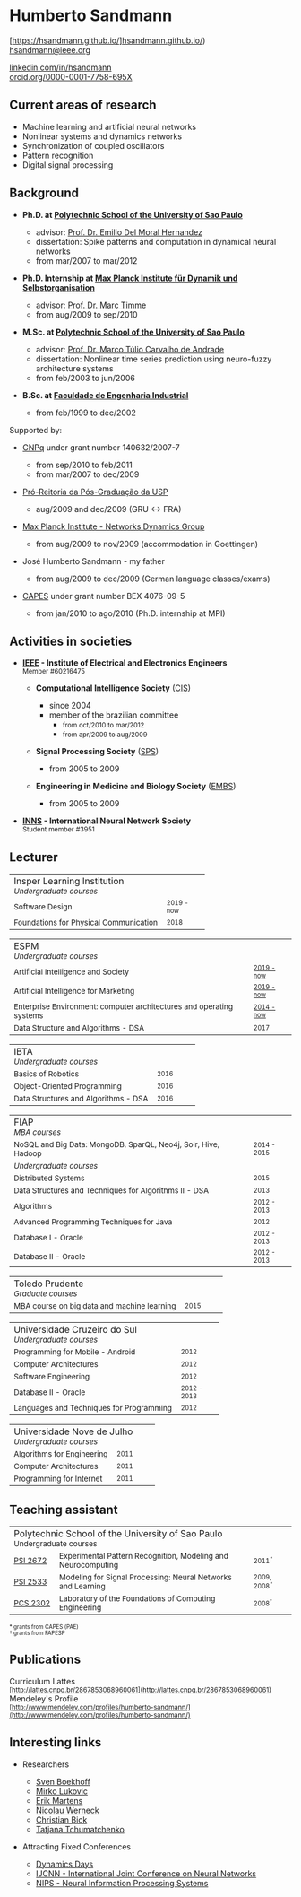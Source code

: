 # Humberto Sandmann

[https://hsandmann.github.io/]hsandmann.github.io/)<br>
[hsandmann@ieee.org](mailto:hsandmann@ieee.org)<br>

<a href="http://linkedin.com/in/hsandmann" target="_blank">linkedin.com/in/hsandmann</a><br>
<a href="https://orcid.org/0000-0001-7758-695X" target="_blank">orcid.org/0000-0001-7758-695X</a><br>

## Current areas of research

- Machine learning and artificial neural networks
- Nonlinear systems and dynamics networks
- Synchronization of coupled oscillators
- Pattern recognition
- Digital signal processing

## Background

- **Ph.D. at [Polytechnic School of the University of Sao Paulo](http://ppgee.poli.usp.br/)**
  - advisor: [Prof. Dr. Emilio Del Moral Hernandez](http://www.lsi.usp.br/~emilio/)
  - dissertation: Spike patterns and computation in dynamical neural networks
  - from mar/2007 to mar/2012

- **Ph.D. Internship at [Max Planck Institute für Dynamik und Selbstorganisation](http://www.nld.ds.mpg.de/)**
  - advisor: [Prof. Dr. Marc Timme](https://www.ds.mpg.de/person/20494/3509782)
  - from aug/2009 to sep/2010

- **M.Sc. at [Polytechnic School of the University of Sao Paulo](http://ppgee.poli.usp.br/)**
  - advisor: [Prof. Dr. Marco Túlio Carvalho de Andrade](http://www.lti.pcs.usp.br/~mtulio/)
  - dissertation: Nonlinear time series prediction using neuro-fuzzy architecture systems
  - from feb/2003 to jun/2006

- **B.Sc. at [Faculdade de Engenharia Industrial](http://www.fei.edu.br/)**
  - from feb/1999 to dec/2002

Supported by:
	
- [CNPq](http://www.cnpq.br/) under grant number 140632/2007-7
  - from sep/2010 to feb/2011
  - from mar/2007 to dec/2009

- [Pró-Reitoria da Pós-Graduação da USP](http://www.usp.br/prpg/)
  - aug/2009 and dec/2009 (GRU <-> FRA)

- [Max Planck Institute - Networks Dynamics Group](http://www.mpg.de/)
  - from aug/2009 to nov/2009 (accommodation in Goettingen)

- José Humberto Sandmann - my father
  - from aug/2009 to dec/2009 (German language classes/exams)

- [CAPES](http://www.capes.gov.br/) under grant number BEX 4076-09-5
  - from jan/2010 to ago/2010 (Ph.D. internship at MPI)

## Activities in societies

- **[IEEE](http://www.ieee.org/) - Institute of Electrical and Electronics Engineers**
  <br/><small>Member #60216475</small>

  - **Computational Intelligence Society** ([CIS](http://www.ieee-cis.org/))
    - since 2004
    - member of the brazilian committee
      - <small>from oct/2010 to mar/2012</small>
      - <small>from apr/2009 to aug/2009</small>

  - **Signal Processing Society** ([SPS](http://www.signalprocessingsociety.org/))
    - from 2005 to 2009

  - **Engineering in Medicine and Biology Society** ([EMBS](http://www.embs.org/))
    - from 2005 to 2009

- **[INNS](http://www.inns.org/) - International Neural Network Society**
  <br/><small>Student member #3951</small>

## Lecturer

  <table>
    <tr><td colspan="2">
      Insper Learning Institution
      <br/><small><i>Undergraduate courses</i></small>
    </td></tr>  
    <tr>
      <td><small>Software Design</small></td>
      <td width="60"><small><small>2019 - now</small></small></td>
    </tr>
    <tr>
      <td><small>Foundations for Physical Communication</small></td>
      <td width="60"><small><small>2018</small></small></td>
    </tr>
  </table>

  <table>
    <tr><td colspan="2">
      ESPM
      <br/><small><i>Undergraduate courses</i></small>
    </td></tr>  
    <tr>
      <td><small>Artificial Intelligence and Society</small></td>
      <td width="60"><small><small><a href="/espm.ai.society/" target="_blank">2019 - now</a></small></small></td>
    </tr>
    <tr>
      <td><small>Artificial Intelligence for Marketing</small></td>
      <td width="60"><small><small><a href="/espm.ml/" target="_blank">2019 - now</a></small></small></td>
    </tr>
    <tr>
      <td><small>Enterprise Environment: computer architectures and operating systems</small></td>
      <td width="60"><small><small><a href="/espm.tec.105/" target="_blank">2014 - now</a></small></small></td>
    </tr>
    <tr>
      <td><small>Data Structure and Algorithms - DSA</small></td>
      <td width="60"><small><small>2017</small></small></td>
    </tr>
  </table>

  <table>
    <tr><td colspan="2">
      IBTA
      <br/><small><i>Undergraduate courses</i></small>
    </td></tr>  
    <tr>
      <td><small>Basics of Robotics</small></td>
      <td width="60"><small><small>2016</small></small></td>
    </tr>
    <tr>
      <td><small>Object-Oriented Programming</small></td>
      <td width="60"><small><small>2016</small></small></td>
    </tr>
    <tr>
      <td><small>Data Structures and Algorithms - DSA</small></td>
      <td width="60"><small><small>2016</small></small></td>
    </tr>
  </table>

  <table>
    <tr><td colspan="2">
      FIAP
      <br/><small><i>MBA courses</i></small>
    </td></tr>  
    <tr>
      <td><small>NoSQL and Big Data: MongoDB, SparQL, Neo4j, Solr, Hive, Hadoop</small></td>
      <td width="60"><small><small>2014 - 2015</small></small></td>
    </tr>
    <tr><td colspan="2">
      <small><i>Undergraduate courses</i></small>
    </td></tr>  
    <tr>
      <td><small>Distributed Systems</small></td>
      <td width="60"><small><small>2015</small></small></td>
    </tr>
    <tr>
      <td><small>Data Structures and Techniques for Algorithms II - DSA</small></td>
      <td width="60"><small><small>2013</small></small></td>
    </tr>
    <tr>
      <td><small>Algorithms</small></td>
      <td width="60"><small><small>2012 - 2013</small></small></td>
    </tr>
    <tr>
      <td><small>Advanced Programming Techniques for Java</small></td>
      <td width="60"><small><small>2012</small></small></td>
    </tr>
    <tr>
      <td><small>Database I - Oracle</small></td>
      <td width="60"><small><small>2012 - 2013</small></small></td>
    </tr>
    <tr>
      <td><small>Database II - Oracle</small></td>
      <td width="60"><small><small>2012 - 2013</small></small></td>
    </tr>
  </table>
  
  <table>
    <tr><td colspan="2">
      Toledo Prudente
      <br/><small><i>Graduate courses</i></small>
    </td></tr>  
    <tr>
      <td><small>MBA course on big data and machine learning</small></td>
      <td width="60"><small><small>2015</small></small></td>
    </tr>
  </table>

  <table>
    <tr><td colspan="2">
      Universidade Cruzeiro do Sul
      <br/><small><i>Undergraduate courses</i></small>
    </td></tr>  
    <tr>
      <td><small>Programming for Mobile - Android</small></td>
      <td width="60"><small><small>2012</small></small></td>
    </tr>
    <tr>
      <td><small>Computer Architectures</small></td>
      <td width="60"><small><small>2012</small></small></td>
    </tr>
    <tr>
      <td><small>Software Engineering</small></td>
      <td width="60"><small><small>2012</small></small></td>
    </tr>
    <tr>
      <td><small>Database II - Oracle</small></td>
      <td width="60"><small><small>2012 - 2013</small></small></td>
    </tr>
    <tr>
      <td><small>Languages and Techniques for Programming</small></td>
      <td width="60"><small><small>2012</small></small></td>
    </tr>
  </table>

  <table>
    <tr><td colspan="2">
      Universidade Nove de Julho
      <br/><small><i>Undergraduate courses</i></small>
    </td></tr>  
    <tr>
      <td><small>Algorithms for Engineering</small></td>
      <td width="60"><small><small>2011</small></small></td>
    </tr>
    <tr>
      <td><small>Computer Architectures</small></td>
      <td width="60"><small><small>2011</small></small></td>
    </tr>
    <tr>
      <td><small>Programming for Internet</small></td>
      <td width="60"><small><small>2011</small></small></td>
    </tr>
  </table>

## Teaching assistant

  <table>
    <tr><td colspan="3">
      Polytechnic School of the University of Sao Paulo
      <br/><small>Undergraduate courses</small>
    </td></tr>  
    <tr>
      <td><small><a href="https://uspdigital.usp.br/jupiterweb/obterDisciplina?sgldis=PSI2672" target="_blank">PSI&nbsp;2672</a></small></td>
      <td><small>Experimental Pattern Recognition, Modeling and Neurocomputing</small></td>
      <td width="60"><small><small>2011<sup>*</sup></small></small></td>
    </tr>
    <tr>
      <td><small><a href="https://uspdigital.usp.br/jupiterweb/obterDisciplina?sgldis=PSI2533" target="_blank">PSI&nbsp;2533</a></small></td>
      <td><small>Modeling for Signal Processing: Neural Networks and Learning</small></td>
      <td width="60"><small><small>2009, 2008<sup>*</sup></small></small></td>
    </tr>
    <tr>
      <td><small><a href="https://uspdigital.usp.br/jupiterweb/obterDisciplina?sgldis=PCS2302" target="_blank">PCS&nbsp;2302</a></small></td>
      <td><small>Laboratory of the Foundations of Computing Engineering</small></td>
      <td width="60"><small><small>2008<sup>†</sup></small></small></td>
    </tr>
  </table>
  <small><small>* grants from CAPES (PAE)</small></small><br/>
  <small><small>† grants from FAPESP</small></small>


## Publications

   Curriculum Lattes<br/>
   <small>[http://lattes.cnpq.br/2867853068960061](http://lattes.cnpq.br/2867853068960061)</small><br/>
   Mendeley's Profile<br/>
   <small>[http://www.mendeley.com/profiles/humberto-sandmann/](http://www.mendeley.com/profiles/humberto-sandmann/)</small>

## Interesting links

- Researchers

  - [Sven Boekhoff](http://www.boekhoff.info/)
  - [Mirko Lukovic](https://ifb.ethz.ch/comphys/people/senior-scientists/mirko-lukovic.html)
  - [Erik Martens](http://eam.webhop.net/)
  - [Nicolau Werneck](http://nwerneck.sdf.org/)
  - [Christian Bick](http://www.christianbick.de/)
  - [Tatjana Tchumatchenko](http://www.tchumatchenko.de/)

- Attracting Fixed Conferences

  - [Dynamics Days](http://dynamicsdays.info/)
  - [IJCNN - International Joint Conference on Neural Networks](http://www.ijcnn.org/)
  - [NIPS - Neural Information Processing Systems](http://nips.cc/)
